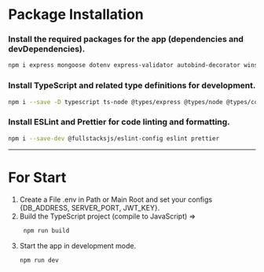 # Package Installation
### Install the required packages for the app (dependencies and devDependencies).

```sh
npm i express mongoose dotenv express-validator autobind-decorator winston cors helmet express-rate-limit
```

### Install TypeScript and related type definitions for development.
```sh
npm i --save -D typescript ts-node @types/express @types/node @types/cors
```

### Install ESLint and Prettier for code linting and formatting.

```sh
npm i --save-dev @fullstacksjs/eslint-config eslint prettier
```

---

# For Start
1. Create a File .env in Path or Main Root and set your configs {DB_ADDRESS, SERVER_PORT, JWT_KEY}.
2. Build the TypeScript project (compile to JavaScript) =>
    ```sh
     npm run build
     ```
3. Start the app in development mode.
    ```sh
    npm run dev
    ```
